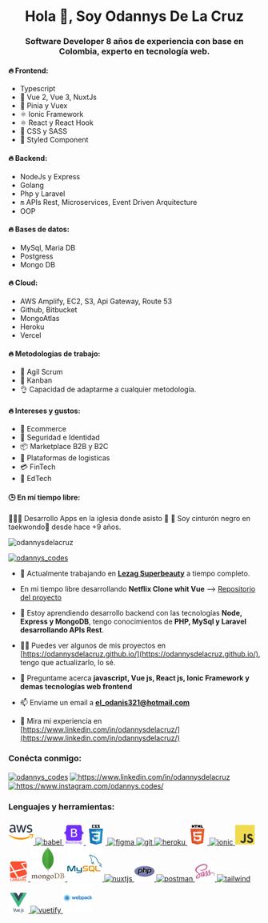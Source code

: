 <h1 align="center">Hola 👋, Soy Odannys De La Cruz</h1>
<h3 align="center">Software Developer 8 años de experiencia con base en Colombia, experto en tecnología web.</h3>
<p>
 
 <h4>🔥 Frontend:</h4>

<ul>
 <li></> Typescript</li>
 <li>🍃 Vue 2, Vue 3, NuxtJs</li>
 <li>🍍 Pinia y Vuex</li>
 <li>⚛ Ionic Framework </li>
 <li>⚛ React y React Hook</li>
 <li>💅 CSS y SASS</li>
 <li>💅 Styled Component</li>
</ul> 

<h4>🔥 Backend:</h4>

<ul>
 <li>NodeJs y Express</li>
 <li>Golang</li>
 <li>Php y Laravel</li>
 <li>🔛 APIs Rest, Microservices, Event Driven Arquitecture</li>
 <li>OOP</li>
</ul>
 
<h4>🔥 Bases de datos:</h4>

<ul>
 <li>MySql, Maria DB</li>
 <li>Postgress</li>
 <li>Mongo DB</li>
</ul>
 
<h4>🔥 Cloud:</h4>

<ul>
 <li>AWS Amplify, EC2, S3, Api Gateway, Route 53</li>
 <li>Github, Bitbucket</li>
 <li>MongoAtlas</li>
 <li>Heroku</li>
 <li>Vercel</li> 
</ul>
 

<h4>🔥 Metodologias de trabajo:</h4>

<ul>
 <li>👥 Agil Scrum</li>
 <li>🏁 Kanban</li>
 <li>👌 Capacidad de adaptarme a cualquier metodología. </li>
</ul>

 
 <h4>🔥 Intereses y gustos:</h4>
 
 <ul>
 <li>🛒 Ecommerce</li>
 <li>🔐 Seguridad e Identidad</li>
 <li>📦 Marketplace B2B y B2C</li>
 <li>🚛 Plataformas de logisticas</li>
 <li>💳 FinTech </li>
 <li>📙 EdTech</li>
</ul> 
 

<h4>🕒 En mí tiempo libre:</h4>

 👨🏾‍💻 Desarrollo Apps en la iglesia donde asisto 🛐
 🥋 Soy cinturón negro en taekwondo🏅 desde hace +9 años.</p>

<p align="left"> <img src="https://komarev.com/ghpvc/?username=odannysdelacruz&label=Profile%20views&color=0e75b6&style=flat" alt="odannysdelacruz" /> </p>

<p align="left"> <a href="https://twitter.com/odannys_codes" target="blank"><img src="https://img.shields.io/twitter/follow/odannys_codes?logo=twitter&style=for-the-badge" alt="odannys_codes" /></a> </p>

- 🔭 Actualmente trabajando en [**Lezag Superbeauty**](https://www.superbeauty.com.co) a tiempo completo.
- En mi tiempo libre desarrollando **Netflix Clone whit Vue** --> [Repositorio del proyecto](https://github.com/OdannysDeLaCruz/netflix-clone-vue)

- 🌱 Estoy aprendiendo desarrollo backend con las tecnologías **Node, Express y MongoDB**, tengo conocimientos de **PHP, MySql y Laravel desarrollando APIs Rest**.

- 👨‍💻 Puedes ver algunos de mis proyectos en [https://odannysdelacruz.github.io/](https://odannysdelacruz.github.io/), tengo que actualizarlo, lo sé.

- 💬 Preguntame acerca **javascript, Vue js, React js, Ionic Framework y demas tecnologías web frontend**

- 📫 Enviame un email a **el_odanis321@hotmail.com**

- 📄 Mira mi experiencia en [https://www.linkedin.com/in/odannysdelacruz/](https://www.linkedin.com/in/odannysdelacruz/)

<h3 align="left">Conécta conmigo:</h3>
<p align="left">
<a href="https://twitter.com/odannys_codes" target="blank"><img align="center" src="https://raw.githubusercontent.com/rahuldkjain/github-profile-readme-generator/master/src/images/icons/Social/twitter.svg" alt="odannys_codes" height="20" width="30" /></a>
<a href="https://linkedin.com/in/https://www.linkedin.com/in/odannysdelacruz" target="blank"><img align="center" src="https://raw.githubusercontent.com/rahuldkjain/github-profile-readme-generator/master/src/images/icons/Social/linked-in-alt.svg" alt="https://www.linkedin.com/in/odannysdelacruz" height="20" width="30" /></a>
<a href="https://instagram.com/https://www.instagram.com/odannys.codes/" target="blank"><img align="center" src="https://raw.githubusercontent.com/rahuldkjain/github-profile-readme-generator/master/src/images/icons/Social/instagram.svg" alt="https://www.instagram.com/odannys.codes/" height="20" width="30" /></a>
</p>

<h3 align="left">Lenguajes y herramientas:</h3>
<p align="left"> <a href="https://aws.amazon.com" target="_blank" rel="noreferrer"> <img src="https://raw.githubusercontent.com/devicons/devicon/master/icons/amazonwebservices/amazonwebservices-original-wordmark.svg" alt="aws" width="50" height="50"/> </a> <a href="https://babeljs.io/" target="_blank" rel="noreferrer"> <img src="https://www.vectorlogo.zone/logos/babeljs/babeljs-icon.svg" alt="babel" width="40" height="40"/> </a> <a href="https://getbootstrap.com" target="_blank" rel="noreferrer"> <img src="https://raw.githubusercontent.com/devicons/devicon/master/icons/bootstrap/bootstrap-plain-wordmark.svg" alt="bootstrap" width="40" height="40"/> </a> <a href="https://www.w3schools.com/css/" target="_blank" rel="noreferrer"> <img src="https://raw.githubusercontent.com/devicons/devicon/master/icons/css3/css3-original-wordmark.svg" alt="css3" width="40" height="40"/> </a> <a href="https://www.figma.com/" target="_blank" rel="noreferrer"> <img src="https://www.vectorlogo.zone/logos/figma/figma-icon.svg" alt="figma" width="40" height="40"/> </a> <a href="https://git-scm.com/" target="_blank" rel="noreferrer"> <img src="https://www.vectorlogo.zone/logos/git-scm/git-scm-icon.svg" alt="git" width="40" height="40"/> </a> <a href="https://heroku.com" target="_blank" rel="noreferrer"> <img src="https://www.vectorlogo.zone/logos/heroku/heroku-icon.svg" alt="heroku" width="40" height="40"/> </a> <a href="https://www.w3.org/html/" target="_blank" rel="noreferrer"> <img src="https://raw.githubusercontent.com/devicons/devicon/master/icons/html5/html5-original-wordmark.svg" alt="html5" width="40" height="40"/> </a> <a href="https://ionicframework.com" target="_blank" rel="noreferrer"> <img src="https://upload.wikimedia.org/wikipedia/commons/d/d1/Ionic_Logo.svg" alt="ionic" width="50" height="50"/> </a> <a href="https://developer.mozilla.org/en-US/docs/Web/JavaScript" target="_blank" rel="noreferrer"> <img src="https://raw.githubusercontent.com/devicons/devicon/master/icons/javascript/javascript-original.svg" alt="javascript" width="40" height="40"/> </a> <a href="https://laravel.com/" target="_blank" rel="noreferrer"> <img src="https://raw.githubusercontent.com/devicons/devicon/master/icons/laravel/laravel-plain-wordmark.svg" alt="laravel" width="40" height="40"/> </a> <a href="https://www.mongodb.com/" target="_blank" rel="noreferrer"> <img src="https://raw.githubusercontent.com/devicons/devicon/master/icons/mongodb/mongodb-original-wordmark.svg" alt="mongodb" width="70" height="70"/> </a> <a href="https://www.mysql.com/" target="_blank" rel="noreferrer"> <img src="https://raw.githubusercontent.com/devicons/devicon/master/icons/mysql/mysql-original-wordmark.svg" alt="mysql" width="70" height="70"/> </a> <a href="https://nuxtjs.org/" target="_blank" rel="noreferrer"> <img src="https://www.vectorlogo.zone/logos/nuxtjs/nuxtjs-icon.svg" alt="nuxtjs" width="40" height="40"/> </a> <a href="https://www.php.net" target="_blank" rel="noreferrer"> <img src="https://raw.githubusercontent.com/devicons/devicon/master/icons/php/php-original.svg" alt="php" width="40" height="40"/> </a> <a href="https://postman.com" target="_blank" rel="noreferrer"> <img src="https://www.vectorlogo.zone/logos/getpostman/getpostman-icon.svg" alt="postman" width="40" height="40"/> </a> <a href="https://sass-lang.com" target="_blank" rel="noreferrer"> <img src="https://raw.githubusercontent.com/devicons/devicon/master/icons/sass/sass-original.svg" alt="sass" width="40" height="40"/> </a> <a href="https://tailwindcss.com/" target="_blank" rel="noreferrer"> <img src="https://www.vectorlogo.zone/logos/tailwindcss/tailwindcss-icon.svg" alt="tailwind" width="40" height="40"/> </a> <a href="https://vuejs.org/" target="_blank" rel="noreferrer"> <img src="https://raw.githubusercontent.com/devicons/devicon/master/icons/vuejs/vuejs-original-wordmark.svg" alt="vuejs" width="40" height="40"/> </a> <a href="https://vuetifyjs.com/en/" target="_blank" rel="noreferrer"> <img src="https://bestofjs.org/logos/vuetify.svg" alt="vuetify" width="40" height="40"/> </a> <a href="https://webpack.js.org" target="_blank" rel="noreferrer"><img src="https://raw.githubusercontent.com/devicons/devicon/d00d0969292a6569d45b06d3f350f463a0107b0d/icons/webpack/webpack-original-wordmark.svg" alt="webpack" width="60" height="60"/> </a> </p>
